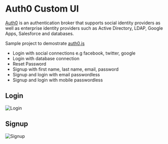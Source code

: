 # Auth0 Custom UI

[Auth0](https://auth0.com) is an authentication broker that supports social identity providers as well as enterprise identity providers such as Active Directory, LDAP, Google Apps, Salesforce and databases.

Sample project to demostrate [auth0.js](https://github.com/auth0/auth0.js) 

* Login with social connections e.g facebook, twitter, google
* Login with database connection
* Reset Password
* Signup with first name, last name, email, password
* Signup and login with email passwordless
* Signup and login with mobile passwordless

## Login

![Login](https://github.com/vikasjayaram/auth0-samples/blob/master/screenshots/auth0_custom_ui_login.png)

## Signup

![Signup](https://github.com/vikasjayaram/auth0-samples/blob/master/screenshots/auth0_custom_ui_signup.png)
